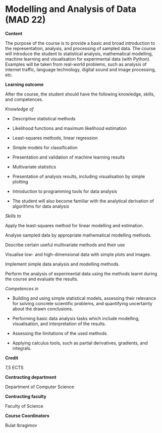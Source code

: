 # Modelling and Analysis of Data (MAD 22)

**Content**

The purpose of the course is to provide a basic and broad introduction to the representation, analysis, and processing of sampled data. The course will introduce the student to statistical analysis, mathematical modelling, machine learning and visualisation for experimental data (with Python). Examples will be taken from real-world problems, such as analysis of internet traffic, language technology, digital sound and image processing, etc.

**Learning outcome**

After the course, the student should have the following knowledge, skills, and competences.

 

*Knowledge of*

- Descriptive statistical methods

- Likelihood functions and maximum likelihood estimation

- Least-squares methods, linear regression

- Simple models for classification

- Presentation and validation of machine learning results

- Multivariate statistics

- Presentation of analysis results, including visualisation by simple plotting

- Introduction to programming tools for data analysis

- The student will also become familiar with the analytical derivation of algorithms for data analysis

 

*Skills to*

Apply the least-squares method for linear modelling and estimation.

Analyse sampled data by appropriate mathematical modelling methods.

Describe certain useful multivariate methods and their use

Visualise low- and high-dimensional data with simple plots and images.

Implement simple data analysis and modelling methods.

Perform the analysis of experimental data using the methods learnt during the course and evaluate the results.

 

*Competences in*

- Building and using simple statistical models, assessing their relevance for solving concrete scientific problems, and quantifying uncertainty about the drawn conclusions.

- Performing basic data analysis tasks which include modelling, visualisation, and interpretation of the results.

- Assessing the limitations of the used methods.

- Applying calculus tools, such as partial derivatives, gradients, and integrals.

**Credit**

7,5 ECTS

**Contracting department**

Department of Computer Science

**Contracting faculty**

Faculty of Science

**Course Coordinators**

Bulat Ibragimov
